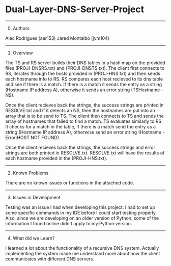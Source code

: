 # Dual-Layer-DNS-Server-Project

_________________________________________

0. Authors

Alec Rodrigues (aer153)
Jared Montalbo (jvm104)

_________________________________________

1. Overview

The TS and RS server builds their DNS tables in a hash map on the provided 
files (PROJI-DNSRS.txt) and (PROJI-DNSTS.txt). The client first connects to RS, 
iterates through the hosts provided in (PROJ-HNS.txt) and then sends each 
hostname info to RS. RS compares each host recieved to its dns table and see 
if there is a match. If there is a match it sends the entry as a string 
(Hostname IP address A), otherwise it sends an error string (TSHostname - NS).

Once the client recieves back the strings, the success strings are printed in 
RESOLVE.txt and if it detects an NS, then the hostnames are put into an array 
that is to be send to TS. The client then connects to TS and sends the array 
of hostnames that failed to find a match. TS evaluates similarly to RS. It 
checks for a match in the table, if there is a match send the entry as a 
string (Hostname IP address A), otherwise send an error string (Hostname - Error:HOST NOT FOUND)

Once the client recieves back the strings, the success strings and error strings are both printed in RESOLVE.txt.
RESOLVE.txt will have the results of each hostname provided in the (PROJI-HNS.txt).

_________________________________________

2. Known Problems

There are no known issues or functions in the attached code.

_________________________________________

3. Issues in Development

Testing was an issue I had when developing this project. I had to set up some 
specific commands in my IDE before I could start testing properly. Also, 
since we are developing on an older version of Python, some of the information 
I found online didn't apply to my Python version.

_________________________________________

4. What did we Learn?

I learned a lot about the functionality of a recursive DNS system. Actually implementing
the system made me understand more about how the client communicates with different DNS
servers.
